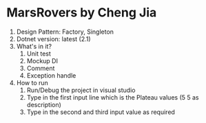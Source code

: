 # MarsRovers by Cheng Jia


1. Design Pattern: Factory, Singleton
2. Dotnet version: latest (2.1)
3. What's in it?
   1) Unit test
   2) Mockup DI
   3) Comment
   4) Exception handle
4. How to run
   1) Run/Debug the project in visual studio
   2) Type in the first input line which is the Plateau values (5 5 as description)
   3) Type in the second and third input value as required
